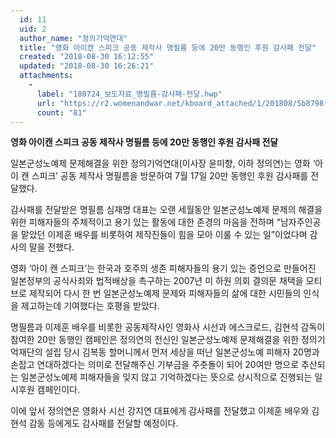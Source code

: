 ```yaml
---
  id: 11
  uid: 2
  author_name: "정의기억연대"
  title: "영화 아이캔 스피크 공동 제작사 명필름 등에 20만 동행인 후원 감사패 전달"
  created: "2018-08-30 16:12:55"
  updated: "2018-08-30 16:26:21"
  attachments: 
    - 
      label: "180724_보도자료_명필름-감사패-전달.hwp"
      url: "https://r2.womenandwar.net/kboard_attached/1/201808/5b8798f70aeb23634081.hwp"
      count: "81"
---
```

**영화 아이캔 스피크 공동 제작사 명필름 등에 20만 동행인 후원 감사패 전달**

일본군성노예제 문제해결을 위한 정의기억연대(이사장 윤미향, 이하 정의연)는 영화 ‘아이 캔 스피크’ 공동 제작사 명필름을 방문하여 7월 17일 20만 동행인 후원 감사패를 전달했다. 

감사패를 전달받은 명필름 심재명 대표는 오랜 세월동안 일본군성노예제 문제의 해결을 위한 피해자들의 주체적이고 용기 있는 활동에 대한 존경의 마음을 전하며 “남자주인공을 맡았던 이제훈 배우를 비롯하여 제작진들이 힘을 모아 이룰 수 있는 일”이었다며 감사의 말을 전했다. 

영화 ‘아이 캔 스피크’는 한국과 호주의 생존 피해자들의 용기 있는 증언으로 만들어진 일본정부의 공식사죄와 법적배상을 촉구하는 2007년 미 하원 의회 결의문 채택을 모티브로 제작되어 다시 한 번 일본군성노예제 문제와 피해자들의 삶에 대한 시민들의 인식을 제고하는데 기여했다는 호평을 받았다. 

명필름과 이제훈 배우를 비롯한 공동제작사인 영화사 시선과 에스크로드, 김현석 감독이 참여한 20만 동행인 캠페인은 정의연의 전신인 일본군성노예제 문제해결을 위한 정의기억재단의 설립 당시 김복동 할머니께서 먼저 세상을 떠난 일본군성노예 피해자 20명과 손잡고 연대하겠다는 의미로 전달해주신 기부금을 주춧돌이 되어 20여만 명으로 추산되는 일본군성노예제 피해자들을 잊지 않고 기억하겠다는 뜻으로 상시적으로 진행되는 일시후원 캠페인이다. 

이에 앞서 정의연은 영화사 시선 강지연 대표에게 감사패를 전달했고 이제훈 배우와 김현석 감동 등에게도 감사패를 전달할 예정이다.